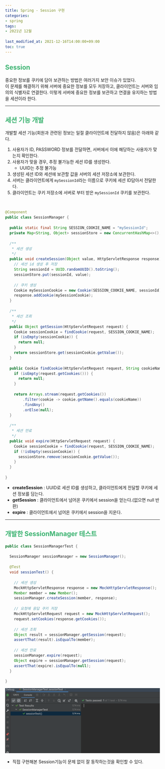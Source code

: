 ```yaml
---
title: Spring - Session 구현
categories:
- spring
tags: 
- 2021년 12월

last_modified_at: 2021-12-16T14:00:00+09:00
toc: true
---
```


## <span style="color:MediumSeaGreen">Session</span>
중요한 정보를 쿠키에 담아 보관하는 방법은 여러가지 보안 이슈가 있었다.  
이 문제를 해결하기 위해 서버에 중요한 정보를 모두 저장하고, 클라이언트는 서버와 임의의 식별자로 연결한다. 이렇게 서버에 중요한 정보를 보관하고 연결을 유지하는 방법을 세션이라 한다.

***

## <span style="color:MediumSeaGreen">세션 기능 개발</span>
개발할 세션 기능(회원과 관련된 정보는 일절 클라이언트에 전달하지 않음)은 아래와 같다.  

1. 사용자가 ID, PASSWORD 정보를 전달하면, 서버에서 이에 해당하는 사용자가 맞는지 확인한다.
2. 사용자가 맞을 경우, 추정 불가능한 세션 ID를 생성한다.
    - UUID는 추정 불가능
3. 생성된 세션 ID와 세션에 보관할 값을 서버의 세션 저장소에 보관한다.
4. 서버는 클라이언트에게 `mySessionId`라는 이름으로 쿠키에 세션 ID담아서 전달한다.
5. 클라이언트는 쿠키 저장소에 서버로 부터 받은 `mySessionId` 쿠키를 보관한다.  

<br>

```java
@Component
public class SessionManager {

  public static final String SESSION_COOKIE_NAME = "mySessionId";
  private Map<String, Object> sessionStore = new ConcurrentHashMap<>();

  /**
   * 세션 생성
   */
  public void createSession(Object value, HttpServletResponse response) {
    // 세션 id 생성 후 저장
    String sessionId = UUID.randomUUID().toString();
    sessionStore.put(sessionId, value);

    // 쿠키 생성
    Cookie mySessionCookie = new Cookie(SESSION_COOKIE_NAME, sessionId);
    response.addCookie(mySessionCookie);
  }

  /**
   * 세선 조회
   */
  public Object getSession(HttpServletRequest request) {
    Cookie sessionCookie = findCookie(request, SESSION_COOKIE_NAME);
    if (isEmpty(sessionCookie)) {
      return null;
    }
    return sessionStore.get(sessionCookie.getValue());
  }

  public Cookie findCookie(HttpServletRequest request, String cookieName) {
    if (isEmpty(request.getCookies())) {
      return null;
    }

    return Arrays.stream(request.getCookies())
        .filter(cookie -> cookie.getName().equals(cookieName))
        .findAny()
        .orElse(null);
  }

  /**
   * 세션 만료
   */
  public void expire(HttpServletRequest request) {
    Cookie sessionCookie = findCookie(request, SESSION_COOKIE_NAME);
    if (!isEmpty(sessionCookie)) {
      sessionStore.remove(sessionCookie.getValue());
    }
  }

}
```

- **createSession** : UUID로 세션 ID를 생성하고, 클라이언트에게 전달할 쿠키에 세션 정보를 담는다.
- **getSession** : 클라이언트에서 넘어온 쿠키에서 session을 얻는다.(없으면 null 반환)
- **expire** : 클라이언트에서 넘어온 쿠키에서 session을 지운다.

***

## <span style="color:MediumSeaGreen">개발한 SessionManager 테스트</span>
```java
public class SessionManagerTest {

  SessionManager sessionManager = new SessionManager();

  @Test
  void sessionTest() {

    // 세션 생성
    MockHttpServletResponse response = new MockHttpServletResponse();
    Member member = new Member();
    sessionManager.createSession(member, response);

    // 요청에 응답 쿠키 저장
    MockHttpServletRequest request = new MockHttpServletRequest();
    request.setCookies(response.getCookies());

    // 세션 조회
    Object result = sessionManager.getSession(request);
    assertThat(result).isEqualTo(member);

    // 세션 만료
    sessionManager.expire(request);
    Object expire = sessionManager.getSession(request);
    assertThat(expire).isEqualTo(null);
  }

}

```

![img.png](/assets/images/spring/session.png)  
- 직접 구현해본 Session기능이 문제 없이 잘 동작하는것을 확인할 수 있다.